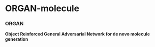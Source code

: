 # ORGAN-molecule
<h3>ORGAN</h3>
<b>Object Reinforced General Adversarial Network for de novo molecule generation</b>
